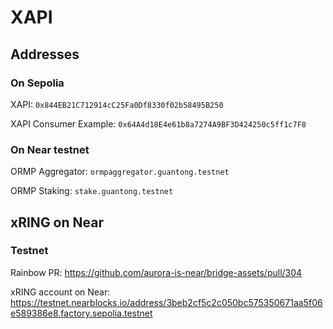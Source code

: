# XAPI

## Addresses

### On Sepolia

XAPI: `0x844EB21C712914cC25Fa0Df8330f02b58495B250`

XAPI Consumer Example: `0x64A4d18E4e61b8a7274A9BF3D424250c5ff1c7F8`

### On Near testnet

ORMP Aggregator: `ormpaggregator.guantong.testnet`

ORMP Staking: `stake.guantong.testnet`

## xRING on Near

### Testnet

Rainbow PR: <https://github.com/aurora-is-near/bridge-assets/pull/304>

xRING account on Near: <https://testnet.nearblocks.io/address/3beb2cf5c2c050bc575350671aa5f06e589386e8.factory.sepolia.testnet>
